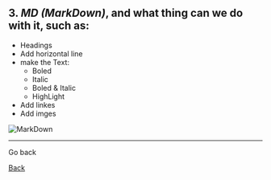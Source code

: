  ## 3. ***MD (MarkDown)***, and what thing can we do with it, such as:
* Headings
 * Add horizontal line
 * make the Text:
    * Boled
    * Italic
    * Boled & Italic
    * HighLight
* Add linkes
* Add imges

![MarkDown](https://upload.wikimedia.org/wikipedia/commons/thumb/4/48/Markdown-mark.svg/1200px-Markdown-mark.svg.png)

  
***

Go back

[Back](read-01.md)